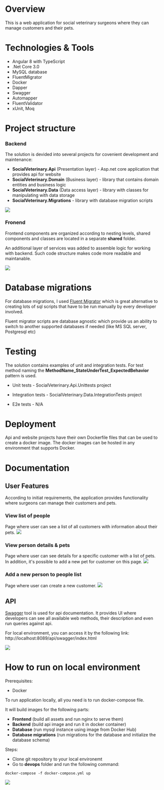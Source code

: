 # Overview
This is a web application for social veterinary surgeons where they can manage customers and their pets.

# Technologies & Tools
+ Angular 8 with TypeScript
+ .Net Core 3.0
+ MySQL database
+ FluentMigrator
+ Docker
+ Dapper
+ Swagger
+ Automapper
+ FluentValidator
+ xUnit, Moq

# Project structure
### Backend

The solution is devided into several projects for covenient development and maintenance:
+ **SocialVeterinary.Api** (Presentation layer) - Asp.net core application that provides api for website
+ **SocialVeterinary.Domain** (Business layer) - library that contains domain entities and business logic
+ **SocialVeterinary.Data** (Data access layer) - library with classes for manipulating with data storage
+ **SocialVeterinary.Migrations** - library with database migration scripts

![](./docs/be_projectStructure.png)

### Fronend
Frontend components are organized according to nesting levels, shared components and classes are located in a separate **shared** folder.

An additional layer of services was added to assemble logic for working with backend. Such code structure makes code more readable and maintanable.

![](/docs/fe_projectStructure.png)

# Database migrations
For database migrations, I used [Fluent Migrator](https://fluentmigrator.github.io/) which is great alternative to creating lots of sql scripts that have to be run manually by every developer involved.

Fluent migrator scripts are database agnostic which provide us an ability to switch to another supported databases if needed (like MS SQL server, Postgresql etc)

# Testing
The solution contains examples of unit and integration tests. For test method naming the **MethodName_StateUnderTest_ExpectedBehavior** pattern is used.

+ Unit tests - SocialVeterinary.Api.Unittests project

+ Integration tests - SocialVeterinary.Data.IntegrationTests project

+ E2e tests - N/A

# Deployment
Api and website projects have their own Dockerfile files that can be used to create a docker image. The docker images can be hosted in any environment that supports Docker.

# Documentation

## User Features
According to initiat requirements, the application provides functionality where surgeons can manage their customers and pets.

### View list of people
Page where user can see a list of all customers with information about their pets.
![](/docs/people_list.png)

### View person details & pets
Page where user can see details for a specific customer with a list of pets. In addition, it's possible to add a new pet for customer on this page.
![](/docs/person_details.png)

### Add a new person to people list
Page where user can create a new customer.
![](/docs/add_new_person.png)

## API
[Swagger](https://swagger.io/) tool is used for api documentation. It provides UI where developers can see all available web methods, their description and even run queries against api.

For local environment, you can access it by the following link: http://localhost:8089/api/swagger/index.html

![](/docs/swagger_api.png)

# How to run on local environment
Prerequisites:
+ Docker

To run application locally, all you need is to run docker-compose file.

It will build images for the following parts:
- **Frontend** (build all assets and run nginx to serve them)
- **Backend** (build api image and run it in docker container)
- **Database** (run mysql instance using image from Docker Hub)
- **Database migrations** (run migrations for the database and initialize the database schema)

Steps:
+ Clone git repository to your local environemt
+ Go to **devops** folder and run the following command:
```
docker-compose -f docker-compose.yml up
```

![](/docs/local_dev_env.gif)


